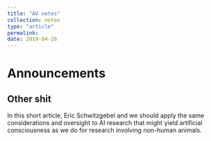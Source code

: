 ```yaml
---
title: "AV notes"
collection: notes
type: "article"
permalink: 
date: 2019-04-26
---
```

# Announcements

## Other shit


In this short article, Eric Schwitzgebel and we should apply the same considerations and oversight to AI research that might yield artificial consciousness as we do for research involving non-human animals. 
